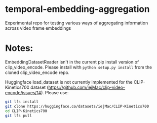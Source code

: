 # temporal-embedding-aggregation
Experimental repo for testing various ways of aggregating information across video frame embeddings


# Notes:

EmbeddingDatasetReader isn't in the current pip install version of clip_video_encode. Please install with ```python setup.py install``` from the cloned clip_video_encode repo.

Huggingface load_dataset is not currently implemented for the CLIP-Kinetics700 dataset (https://github.com/iejMac/clip-video-encode/issues/14). Please use:

```bash
git lfs install
git clone https://huggingface.co/datasets/iejMac/CLIP-Kinetics700
cd CLIP-Kinetics700
git lfs pull
```
